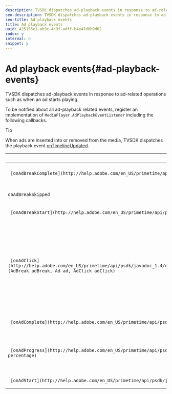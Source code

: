 ```yaml
---
description: TVSDK dispatches ad-playback events in response to ad-related operations such as when an ad starts playing.
seo-description: TVSDK dispatches ad-playback events in response to ad-related operations such as when an ad starts playing.
seo-title: Ad playback events
title: Ad playback events
uuid: 425155e1-ab9c-4c9f-adff-b4e47d8b9d62
index: y
internal: n
snippet: y
---
```


# Ad playback events{#ad-playback-events}

TVSDK dispatches ad-playback events in response to ad-related operations such as when an ad starts playing.

 To be notified about all ad-playback related events, register an implementation of `MediaPlayer.AdPlaybackEventListener` including the following callbacks. 

>[!TIP]
>
>When ads are inserted into or removed from the media, TVSDK dispatches the playback event [onTimelineUpdated](http://help.adobe.com/en_US/primetime/api/psdk/javadoc_1.4/com/adobe/mediacore/MediaPlayer.PlaybackEventListener.html#onTimelineUpdated()).

|  Event  | Meaning  |
|---|---|
| ` [onAdBreakComplete](http://help.adobe.com/en_US/primetime/api/psdk/javadoc_1.4/com/adobe/mediacore/MediaPlayer.AdPlaybackEventListener.html#onAdBreakComplete(com.adobe.mediacore.timeline.advertising.AdBreak)) (AdBreak adBreak)`  | An ad break has played completely.  |
| `onAdBreakSkipped`  | An ad break was skipped during playback.  |
| ` [onAdBreakStart](http://help.adobe.com/en_US/primetime/api/psdk/javadoc_1.4/com/adobe/mediacore/MediaPlayer.AdPlaybackEventListener.html#onAdBreakStart(com.adobe.mediacore.timeline.advertising.AdBreak)) (AdBreak adBreak)`  | An ad break has started.  |
| ` [onAdClick](http://help.adobe.com/en_US/primetime/api/psdk/javadoc_1.4/com/adobe/mediacore/MediaPlayer.AdPlaybackEventListener.html#onAdClick(com.adobe.mediacore.timeline.advertising.AdBreak,%20com.adobe.mediacore.timeline.advertising.Ad,%20com.adobe.mediacore.timeline.advertising.AdClick)) (AdBreak adBreak, Ad ad, AdClick adClick)`  |The user has clicked the ad. Provides information to your application about the ad that the user clicked, in response to your application calling `notifyClick` on the `MediaPlayerView`.  |
| ` [onAdComplete](http://help.adobe.com/en_US/primetime/api/psdk/javadoc_1.4/com/adobe/mediacore/MediaPlayer.AdPlaybackEventListener.html#onAdComplete(com.adobe.mediacore.timeline.advertising.AdBreak)) (AdBreak adBreak, Ad ad)`  | An ad has played completely.  |
| ` [onAdProgress](http://help.adobe.com/en_US/primetime/api/psdk/javadoc_1.4/com/adobe/mediacore/MediaPlayer.AdPlaybackEventListener.html#onAdProgress(com.adobe.mediacore.timeline.advertising.AdBreak,com.adobe.mediacore.timeline.advertising.Ad,%20int)) (AdBreak adBreak, Ad ad, int percentage)`  | Ad playback has progressed. Dispatched multiple times while an ad plays.  |
| ` [onAdStart](http://help.adobe.com/en_US/primetime/api/psdk/javadoc_1.4/com/adobe/mediacore/MediaPlayer.AdPlaybackEventListener.html#onAdStart(com.adobe.mediacore.timeline.advertising.AdBreak,%20com.adobe.mediacore.timeline.advertising.Ad)) (AdBreak adBreak, Ad ad)`  | An ad has started.  |

